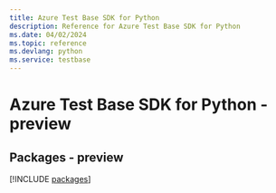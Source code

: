 ```yaml
---
title: Azure Test Base SDK for Python
description: Reference for Azure Test Base SDK for Python
ms.date: 04/02/2024
ms.topic: reference
ms.devlang: python
ms.service: testbase
---
```

# Azure Test Base SDK for Python - preview
## Packages - preview
[!INCLUDE [packages](test-base-index.md)]